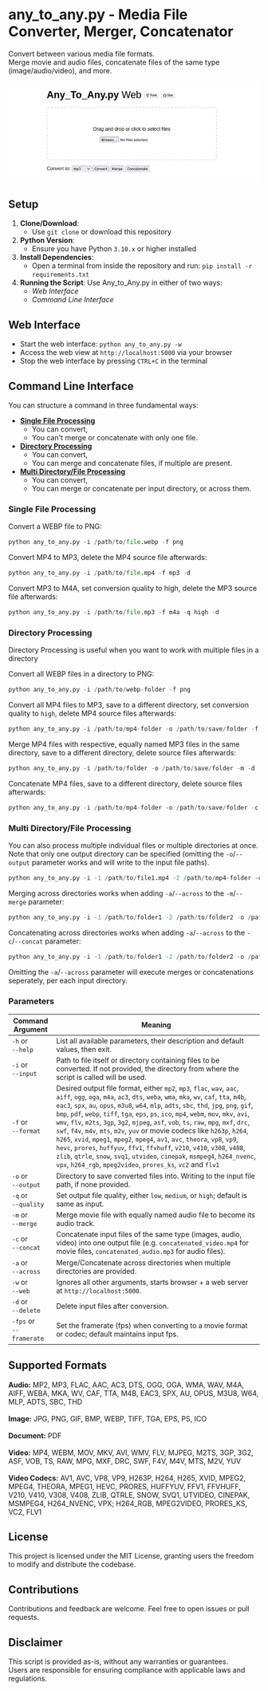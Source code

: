 # any_to_any.py - Media File Converter, Merger, Concatenator

Convert between various media file formats.<br>
Merge movie and audio files, concatenate files of the same type (image/audio/video), and more.

![screenshot](./img/Any-to-Any-Web.png)

## Setup
1. **Clone/Download**:
   - Use `git clone` or download this repository
2. **Python Version**:
   - Ensure you have Python `3.10.x` or higher installed
3. **Install Dependencies**:
   - Open a terminal from inside the repository and run: `pip install -r requirements.txt`
4. **Running the Script**:
   Use Any_to_Any.py in either of two ways:
   - *Web Interface*
   - *Command Line Interface*

## Web Interface
- Start the web interface: `python any_to_any.py -w`
- Access the web view at `http://localhost:5000` via your browser
- Stop the web interface by pressing `CTRL+C` in the terminal

## Command Line Interface
You can structure a command in three fundamental ways:
- [**Single File Processing**](#single-file-processing)
   - You can convert,
   - You can't merge or concatenate with only one file.
- [**Directory Processing**](#directory-processing)
   - You can convert,
   - You can merge and concatenate files, if multiple are present.
- [**Multi Directory/File Processing**](#multi-directoryfile-processing)
   - You can convert,
   - You can merge or concatenate per input directory, or across them.

### Single File Processing
Convert a WEBP file to PNG:
```python
python any_to_any.py -i /path/to/file.webp -f png
```

Convert MP4 to MP3, delete the MP4 source file afterwards:
```python
python any_to_any.py -i /path/to/file.mp4 -f mp3 -d
```

Convert MP3 to M4A, set conversion quality to high, delete the MP3 source file afterwards:
```python
python any_to_any.py -i /path/to/file.mp3 -f m4a -q high -d
```

### Directory Processing
Directory Processing is useful when you want to work with multiple files in a directory

Convert all WEBP files in a directory to PNG:
```python
python any_to_any.py -i /path/to/webp-folder -f png
```

Convert all MP4 files to MP3, save to a different directory, set conversion quality to `high`, delete MP4 source files afterwards:
```python
python any_to_any.py -i /path/to/mp4-folder -o /path/to/save/folder -f mp3 -q high -d
```

Merge MP4 files with respective, equally named MP3 files in the same directory, save to a different directory, delete source files afterwards:
```python
python any_to_any.py -i /path/to/folder -o /path/to/save/folder -m -d
```

Concatenate MP4 files, save to a different directory, delete source files afterwards:
```python
python any_to_any.py -i /path/to/mp4-folder -o /path/to/save/folder -c -d
```

### Multi Directory/File Processing
You can also process multiple individual files or multiple directories at once.<br>
Note that only one output directory can be specified (omitting the `-o`/`--output` parameter works and will write to the input file paths).
```python
python any_to_any.py -i -1 /path/to/file1.mp4 -2 /path/to/mp4-folder -o /path/to/output-folder -f mp3
```
Merging across directories works when adding `-a`/`--across` to the `-m`/`--merge` parameter:
```python
python any_to_any.py -i -1 /path/to/folder1 -2 /path/to/folder2 -o /path/to/output-folder -m -a
```
Concatenating across directories works when adding `-a`/`--across` to the `-c`/`--concat` parameter:
```python
python any_to_any.py -i -1 /path/to/folder1 -2 /path/to/folder2 -o /path/to/output-folder -c -a
```
Omitting the `-a`/`--across` parameter will execute merges or concatenations seperately, per each input directory.

### Parameters

| Command Argument             | Meaning |
| ---------------------------- | ------- |
| `-h` or </br>`--help`        | List all available parameters, their description and default values, then exit. |
| `-i` or </br>`--input`       | Path to file itself or directory containing files to be converted. If not provided, the directory from where the script is called will be used. |
| `-f` or </br>`--format`      | Desired output file format, either `mp2`, `mp3`, `flac`, `wav`, `aac`, `aiff`, `ogg`, `oga`, `m4a`, `ac3`, `dts`, `weba`, `wma`, `mka`, `wv`, `caf`, `tta`, `m4b`, `eac3`, `spx`, `au`, `opus`, `m3u8`, `w64`, `mlp`, `adts`, `sbc`, `thd`, `jpg`, `png`, `gif`, `bmp`, `pdf`, `webp`, `tiff`, `tga`, `eps`, `ps`, `ico`, `mp4`, `webm`, `mov`, `mkv`, `avi`, `wmv`, `flv`, `m2ts`, `3gp`, `3g2`, `mjpeg`, `asf`, `vob`, `ts`, `raw`, `mpg`, `mxf`, `drc`, `swf`, `f4v`, `m4v`, `mts`, `m2v`, `yuv` or movie codecs like `h263p`, `h264`, `h265`, `xvid`, `mpeg1`, `mpeg2`, `mpeg4`, `av1`, `avc`, `theora`, `vp8`, `vp9`, `hevc`, `prores`, `huffyuv`, `ffv1`, `ffvhuff`, `v210`, `v410`, `v308`, `v408`, `zlib`, `qtrle`, `snow`, `svq1`, `utvideo`, `cinepak`, `msmpeg4`, `h264_nvenc`, `vpx`, `h264_rgb`, `mpeg2video`, `prores_ks`, `vc2` and `flv1` |
| `-o` or </br>`--output`      | Directory to save converted files into. Writing to the input file path, if none provided. |
| `-q` or </br>`--quality`     | Set output file quality, either `low`, `medium`, or `high`; default is same as input. |
| `-m` or </br>`--merge`       | Merge movie file with equally named audio file to become its audio track. |
| `-c` or </br>`--concat`      | Concatenate input files of the same type (images, audio, video) into one output file (e.g. `concatenated_video.mp4` for movie files, `concatenated_audio.mp3` for audio files). |
| `-a` or </br>`--across`      | Merge/Concatenate across directories when multiple directories are provided. |
| `-w` or </br>`--web`         | Ignores all other arguments, starts browser + a web server at `http://localhost:5000`. |
| `-d` or </br>`--delete`      | Delete input files after conversion. |
| `-fps` or</br>`--framerate`  | Set the framerate (fps) when converting to a movie format or codec; default maintains input fps. |

## Supported Formats
**Audio:** MP2, MP3, FLAC, AAC, AC3, DTS, OGG, OGA, WMA, WAV, M4A, AIFF, WEBA, MKA, WV, CAF, TTA, M4B, EAC3, SPX, AU, OPUS, M3U8, W64, MLP, ADTS, SBC, THD<br><br>
**Image:** JPG, PNG, GIF, BMP, WEBP, TIFF, TGA, EPS, PS, ICO<br><br>
**Document:** PDF<br><br>
**Video:** MP4, WEBM, MOV, MKV, AVI, WMV, FLV, MJPEG, M2TS, 3GP, 3G2, ASF, VOB, TS, RAW, MPG, MXF, DRC, SWF, F4V, M4V, MTS, M2V, YUV<br><br>
**Video Codecs:** AV1, AVC, VP8, VP9, H263P, H264, H265, XVID, MPEG2, MPEG4, THEORA, MPEG1, HEVC, PRORES, HUFFYUV, FFV1, FFVHUFF, V210, V410, V308, V408, ZLIB, QTRLE, SNOW, SVQ1, UTVIDEO, CINEPAK, MSMPEG4, H264_NVENC, VPX; H264_RGB, MPEG2VIDEO, PRORES_KS, VC2, FLV1

## License
This project is licensed under the MIT License, granting users the freedom to modify and distribute the codebase.

## Contributions
Contributions and feedback are welcome. Feel free to open issues or pull requests.

## Disclaimer
This script is provided as-is, without any warranties or guarantees.<br>
Users are responsible for ensuring compliance with applicable laws and regulations.
